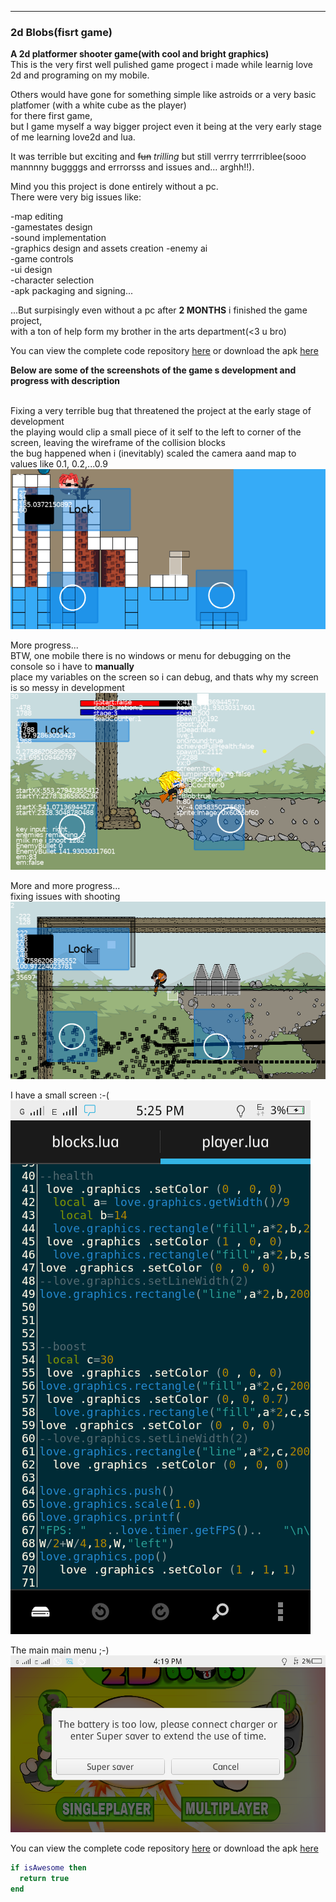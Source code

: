 ---

### 2d Blobs(fisrt game)

 
**A 2d platformer shooter game(with cool and bright graphics)**  
This is the very first well pulished game progect i made while learnig love 2d and programing on my mobile.  

Others would have gone for something simple like astroids or a very basic platfomer (with a white cube as the player)  
for there first game,  
but I game myself a way bigger project even it being at the very early stage of me learning love2d and lua.  

It was terrible but exciting and ~~fun~~ _trilling_ but still verrry terrrriblee(sooo mannnny buggggs and errrorsss and issues and... arghh!!).  

Mind you this project is done entirely without a pc.  
There were very big issues like:  

-map editing  
-gamestates design  
-sound implementation  
-graphics design and assets creation 
-enemy ai  
-game controls  
-ui design  
-character selection  
-apk packaging and signing...  

...But surpisingly even without a pc after <b>2 MONTHS</b> i finished the game project,  
with a ton of help form my brother in the arts department(<3 u bro)  

You can view the complete code repository [here](https://github.com/Rocket-007/2d-Blobs) or download the apk [here](../blob/master/LICENSE)  

<b>Below are some of the screenshots of the game s development and progress with description</b>  
<br>





Fixing a very terrible bug that threatened the project at the early stage of development  
the playing would clip a small piece of it self to the left to corner of the screen, leaving the wireframe of the collision blocks  
the bug happened when i (inevitably) scaled the camera aand map to values like 0.1, 0.2,...0.9 <br>
![alt text](https://github.com/Rocket-007/Rocket-007.github.io/blob/master/images/2d-Blobs_img0.2.png?raw=true)  


More progress...  
BTW, one mobile there is no windows or menu for debugging on the console so i have to <b>manually</b>  
place my variables on the screen so i can debug, and thats why my screen is so messy in development
![alt text](https://github.com/Rocket-007/Rocket-007.github.io/blob/master/images/2d-Blobs_img2.png?raw=true)    

 
More and more progress...  
fixing issues with shooting
![alt text](https://github.com/Rocket-007/Rocket-007.github.io/blob/master/images/2d-Blobs_img1.png?raw=true)


I have a small screen :-( <br>
![alt text](https://github.com/Rocket-007/Rocket-007.github.io/blob/master/images/2d-Blobs_img10.png?raw=true)


The main main menu ;-)
![alt text](https://github.com/Rocket-007/Rocket-007.github.io/blob/master/images/2d-Blobs_img8.png?raw=true)



You can view the complete code repository [here](https://github.com/Rocket-007/2d-Blobs) or download the apk [here](../blob/master/LICENSE)  

```lua
if isAwesome then
  return true
end
```
